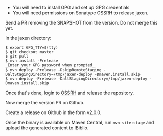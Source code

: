 
* You will need to install GPG and set up GPG credentials
* You will need permissions on Sonatype OSSRH to release jaxen.

Send a PR removing the SNAPSHOT from the version. Do not merge this yet.

In the jaxen directory:

```
$ export GPG_TTY=$(tty)
$ git checkout master
$ git pull
$ mvn install -Prelease 
_Enter your GPG password when prompted_
$ mvn deploy -Prelease -DskipRemoteStaging -DaltStagingDirectory=/tmp/jaxen-deploy -Dmaven.install.skip
$ mvn deploy -Prelease -DaltStagingDirectory=/tmp/jaxen-deploy -Dmaven.install.skip
```

Once that's done, login to [OSSRH](https://oss.sonatype.org/#welcome) and release the repository. 

Now merge the version PR on Github.

Create a release on Github in the form v2.0.0. 

Once the binary is available on Maven Central, run `mvn site:stage` and upload the generated content to IBiblio. 

